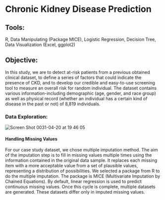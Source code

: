 # Chronic Kidney Disease Prediction
## Tools: 
R, Data Manipulating (Package MICE), Logistic Regression, Decision Tree, Data Visualization (Excel, ggplot2)

## Objective: 
In this study, we are to detect at-risk patients from a previous obtained clinical dataset, to define a series of factors that could indicate the presence of CKD, and to develop our credible and easy-to-use screening tool to measure an overall risk for random individual. The dataset contains various information-including demographic (age, gender, and race group) as well as physical record (whether an individual has a certain kind of disease in the past or not) of 8,819 individuals.

### Data Exploration: 

![Screen Shot 0031-04-20 at 19 46 05](https://user-images.githubusercontent.com/49817101/56463592-5185fd00-63a5-11e9-9c7d-7aea85972c05.png)

#### Handling Missing Values
For our case study dataset, we chose multiple imputation method. The aim of the imputation step is to fill in missing values multiple times using the information contained in the original data sample. It replaces each missing item with a more acceptable value from a set of plausible values, representing a distribution of possibilities. We selected a package from R to do the multiple imputation. The package is MICE (Multivariate Imputation by Chained Equations). By default, linear regression is used to predict continuous missing values. Once this cycle is complete, multiple datasets are generated. These datasets differ only in imputed missing values. 
